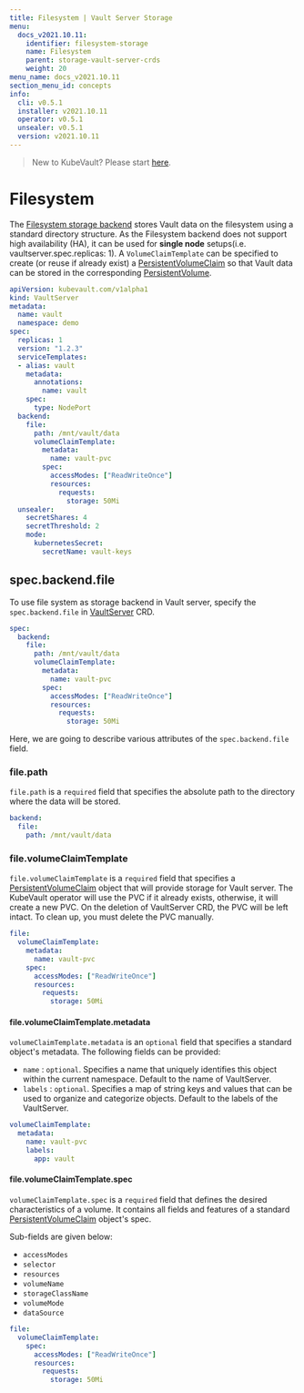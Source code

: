 ```yaml
---
title: Filesystem | Vault Server Storage
menu:
  docs_v2021.10.11:
    identifier: filesystem-storage
    name: Filesystem
    parent: storage-vault-server-crds
    weight: 20
menu_name: docs_v2021.10.11
section_menu_id: concepts
info:
  cli: v0.5.1
  installer: v2021.10.11
  operator: v0.5.1
  unsealer: v0.5.1
  version: v2021.10.11
---
```


> New to KubeVault? Please start [here](/docs/v2021.10.11/concepts/README).

# Filesystem

The [Filesystem storage backend](https://www.vaultproject.io/docs/configuration/storage/filesystem.html) stores Vault data on the filesystem using a standard directory structure. As the Filesystem backend does not support high availability (HA), it can be used for **single node** setups(i.e. vaultserver.spec.replicas: 1). A `VolumeClaimTemplate` can be specified to create (or reuse if already exist) a [PersistentVolumeClaim](https://kubernetes.io/docs/concepts/storage/persistent-volumes/#persistentvolumeclaims) so that Vault data can be stored in the corresponding [PersistentVolume](https://kubernetes.io/docs/concepts/storage/persistent-volumes/).

```yaml
apiVersion: kubevault.com/v1alpha1
kind: VaultServer
metadata:
  name: vault
  namespace: demo
spec:
  replicas: 1
  version: "1.2.3"
  serviceTemplates:
  - alias: vault
    metadata:
      annotations:
        name: vault
    spec:
      type: NodePort
  backend:
    file:
      path: /mnt/vault/data
      volumeClaimTemplate:
        metadata:
          name: vault-pvc
        spec:
          accessModes: ["ReadWriteOnce"]
          resources:
            requests:
              storage: 50Mi
  unsealer:
    secretShares: 4
    secretThreshold: 2
    mode:
      kubernetesSecret:
        secretName: vault-keys
```

## spec.backend.file

To use file system as storage backend in Vault server, specify the `spec.backend.file` in [VaultServer](/docs/v2021.10.11/concepts/vault-server-crds/vaultserver) CRD.

```yaml
spec:
  backend:
    file:
      path: /mnt/vault/data
      volumeClaimTemplate:
        metadata:
          name: vault-pvc
        spec:
          accessModes: ["ReadWriteOnce"]
          resources:
            requests:
              storage: 50Mi
```

Here, we are going to describe various attributes of the `spec.backend.file` field.

### file.path

`file.path` is a `required` field that specifies the absolute path to the directory where the data will be stored.

```yaml
backend:
  file:
    path: /mnt/vault/data
```

### file.volumeClaimTemplate

`file.volumeClaimTemplate` is a `required` field that specifies a [PersistentVolumeClaim](https://kubernetes.io/docs/concepts/storage/persistent-volumes/#persistentvolumeclaims) object that  will provide storage for Vault server. The KubeVault operator will use the PVC if it already exists, otherwise, it will create a new PVC. On the deletion of VaultServer CRD, the PVC will be left intact. To clean up, you must delete the PVC manually.

```yaml
file:
  volumeClaimTemplate:
    metadata:
      name: vault-pvc
    spec:
      accessModes: ["ReadWriteOnce"]
      resources:
        requests:
          storage: 50Mi
```

#### file.volumeClaimTemplate.metadata

`volumeClaimTemplate.metadata` is an `optional` field that specifies a standard object's metadata. The following fields can be provided:

- `name` : `optional`. Specifies a name that uniquely identifies this object within the current namespace. Default to the name of VaultServer.
- `labels` : `optional`. Specifies a map of string keys and values that can be used to organize and categorize objects. Default to the labels of the VaultServer.

```yaml
volumeClaimTemplate:
  metadata:
    name: vault-pvc
    labels:
      app: vault
```

#### file.volumeClaimTemplate.spec

`volumeClaimTemplate.spec` is a `required` field that defines the desired characteristics of a volume. It contains all fields and features of a standard [PersistentVolumeClaim](https://kubernetes.io/docs/concepts/storage/persistent-volumes/#persistentvolumeclaims) object's spec.

Sub-fields are given below:

- `accessModes`
- `selector`
- `resources`
- `volumeName`
- `storageClassName`
- `volumeMode`
- `dataSource`

```yaml
file:
  volumeClaimTemplate:
    spec:
      accessModes: ["ReadWriteOnce"]
      resources:
        requests:
          storage: 50Mi
```
